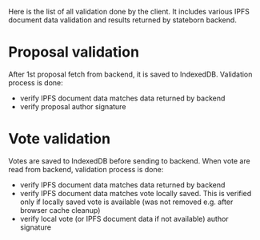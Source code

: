 Here is the list of all validation done by the client. It includes various IPFS document data validation and results returned by stateborn backend.

# Proposal validation
After 1st proposal fetch from backend, it is saved to IndexedDB.
Validation process is done:
- verify IPFS document data matches data returned by backend
- verify proposal author signature

# Vote validation
Votes are saved to IndexedDB before sending to backend.
When vote are read from backend, validation process is done:
- verify IPFS document data matches data returned by backend
- verify IPFS document data matches vote locally saved. This is verified only if locally saved vote is available (was not removed e.g. after browser cache cleanup)
- verify local vote (or IPFS document data if not available) author signature
